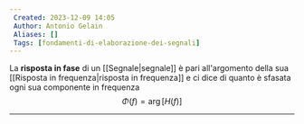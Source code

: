 ```yaml
---
 Created: 2023-12-09 14:05
 Author: Antonio Gelain
 Aliases: []
 Tags: [fondamenti-di-elaborazione-dei-segnali]
---
```


La **risposta in fase** di un [[Segnale|segnale]] è pari all'argomento della sua [[Risposta in frequenza|risposta in frequenza]] e ci dice di quanto è sfasata ogni sua componente in frequenza
$$\Phi(f) = \arg[H(f)]$$

---

